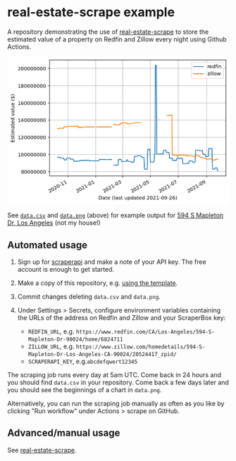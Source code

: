 # real-estate-scrape example

A repository demonstrating the use of
[real-estate-scrape](https://github.com/mikepqr/real-estate-scrape) to store the
estimated value of a property on Redfin and Zillow every night using Github
Actions.

![Plot of Redfin and Zillow valuation as a function of time](data.png)

See [`data.csv`](data.csv) and [`data.png`](data.png) (above) for example output
for [594 S Mapleton Dr, Los
Angeles](https://www.redfin.com/CA/Los-Angeles/594-S-Mapleton-Dr-90024/home/6824711)
(not my house!)

## Automated usage

1. Sign up for [scraperapi](https://www.scraperapi.com/) and make a note of your
   API key. The free account is enough to get started.

2. Make a copy of this repository, e.g. [using the
   template](https://github.com/mikepqr/real-estate-scrape/generate).

3. Commit changes deleting `data.csv` and `data.png`.

4. Under Settings > Secrets, configure environment variables containing the URLs
   of the address on Redfin and Zillow and your ScraperBox key:
    - `REDFIN_URL`, e.g.
      `https://www.redfin.com/CA/Los-Angeles/594-S-Mapleton-Dr-90024/home/6824711`
    - `ZILLOW_URL`, e.g.
      `https://www.zillow.com/homedetails/594-S-Mapleton-Dr-Los-Angeles-CA-90024/20524417_zpid/`
    - `SCRAPERAPI_KEY`, e.g.`abcdefqwert12345`

The scraping job runs every day at 5am UTC. Come back in 24 hours and you should
find `data.csv` in your repository. Come back a few days later and you should
see the beginnings of a chart in `data.png`.

Alternatively, you can run the scraping job manually as often as you like by
clicking "Run workflow" under Actions > scrape on GitHub.

## Advanced/manual usage

See [real-estate-scrape](https://github.com/mikepqr/real-estate-scrape).

